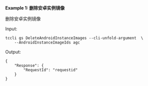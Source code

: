 **Example 1: 删除安卓实例镜像**

删除安卓实例镜像

Input: 

```
tccli gs DeleteAndroidInstanceImages --cli-unfold-argument  \
    --AndroidInstanceImageIds agc
```

Output: 
```
{
    "Response": {
        "RequestId": "requestid"
    }
}
```

